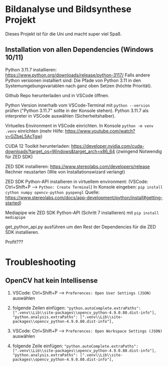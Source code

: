 # Bildanalyse und Bildsynthese Projekt

Dieses Projekt ist für die Uni und macht super viel Spaß.

## Installation von allen Dependencies (Windows 10/11)

Python 3.11.7 installieren: https://www.python.org/downloads/release/python-3117/
Falls andere Python versionen installiert sind: Die Pfade von Python 3.11 in den Systemumgebungsvariablen nach ganz oben Setzen (höchte Priorität).

Github Repo herunterladen und in VSCode öffnen.

Python Version innerhalb vom VSCode-Terminal mit `python --version` prüfen ("Python 3.11.7" sollte in der Konsole stehen).
Python 3.11.7 als interpreter in VSCode auswählen (Sicherheitshalber).

Virtuelles Environment in VSCode einrichten.
In Konsole `python -m venv .venv` einrichten (mehr Hilfe: https://www.youtube.com/watch?v=GZbeL5AcTgw)
   
CUDA 12 Toolkit herunterladen: https://developer.nvidia.com/cuda-downloads?target_os=Windows&target_arch=x86_64
(zwingend Notwendig für ZED SDK)

ZED SDK installieren: https://www.stereolabs.com/developers/release
Rechner neustarten (Wie von Installationswizard verlangt)
   
ZED SDK Python-API installieren in virtuellem environment:
(VSCode: Ctrl+Shift+P --> `Python: Create Terminal`)
In Konsole eingeben: `pip install cython numpy opencv-python pyopengl`
Quelle: https://www.stereolabs.com/docs/app-development/python/install#getting-started)

Mediapipe wie ZED SDK Python-API (Schritt 7 installieren) mit `pip install mediapipe`

get_python_api.py ausführen um den Rest der Dependencies für die ZED SDK installieren.

Profit???

# Troubleshooting

## OpenCV hat kein Intellisense
1. VSCode: Ctrl+Shift+P --> `Preferences: Open User Settings (JSON)` auswählen
2. folgende Zeilen einfügen:
`"python.autoComplete.extraPaths": [".venv\\Lib\\site-packages\\opencv_python-4.9.0.80.dist-info"],`
`"python.analysis.extraPaths": [".venv\\Lib\\site-packages\\opencv_python-4.9.0.80.dist-info"],`

3. VSCode: Ctrl+Shift+P --> `Preferences: Open Workspace Settings (JSON)` auswählen
4. folgende Zeile einfügen:
   `"python.autoComplete.extraPaths": [".venv\\Lib\\site-packages\\opencv_python-4.9.0.80.dist-info"],`
   `"python.analysis.extraPaths": [".venv\\Lib\\site-packages\\opencv_python-4.9.0.80.dist-info"],`

